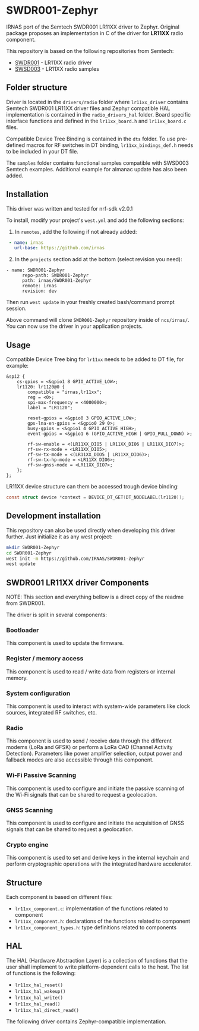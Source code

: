 # SWDR001-Zephyr
IRNAS port of the Semtech SWDR001 LR11XX driver to Zephyr. Original package proposes an implementation in C of the driver for **LR11XX** radio component.

This repository is based on the following repositories from Semtech:

- [SWDR001](https://github.com/Lora-net/SWDR001) - LR11XX radio driver
- [SWSD003](https://github.com/Lora-net/SWSD003) - LR11XX radio samples

## Folder structure

Driver is located in the `drivers/radio` folder where `lr11xx_driver` contains Semtech SWDR001 LR11XX driver files and Zephyr compatible HAL implementation is contained in the `radio_drivers_hal` folder. Board specific interface functions and defined in the `lr11xx_board.h` and `lr11xx_board.c` files.

Compatible Device Tree Binding is contained in the `dts` folder. To use pre-defined macros for RF switches in DT binding, `lr11xx_bindings_def.h` needs to be included in your DT file.

The `samples` folder contains functional samples compatible with SWSD003 Semtech examples. Additional example for almanac update has also been added.

## Installation

This driver was written and tested for nrf-sdk v2.0.1

To install, modify your project's `west.yml` and add the following sections:

1. In `remotes`, add the following if not already added:

```yaml
 - name: irnas
   url-base: https://github.com/irnas
```

2. In the `projects` section add at the bottom (select revision you need):

```
- name: SWDR001-Zephyr
      repo-path: SWDR001-Zephyr
      path: irnas/SWDR001-Zephyr
      remote: irnas
      revision: dev
```

Then run `west update` in your freshly created bash/command prompt session.

Above command will clone `SWDR001-Zephyr` repository inside of `ncs/irnas/`. You can now use the driver in your application projects.

## Usage

Compatible Device Tree bing for `lr11xx` needs to be added to DT file, for example:

```dts
&spi2 {
    cs-gpios = <&gpio1 8 GPIO_ACTIVE_LOW>;
    lr1120: lr1120@0 {
        compatible = "irnas,lr11xx";
        reg = <0>;
        spi-max-frequency = <4000000>;
        label = "LR1120";

        reset-gpios = <&gpio0 3 GPIO_ACTIVE_LOW>;
        gps-lna-en-gpios = <&gpio0 29 0>;
        busy-gpios = <&gpio1 4 GPIO_ACTIVE_HIGH>;
        event-gpios = <&gpio1 6 (GPIO_ACTIVE_HIGH | GPIO_PULL_DOWN) >;

        rf-sw-enable = <(LR11XX_DIO5 | LR11XX_DIO6 | LR11XX_DIO7)>;
        rf-sw-rx-mode = <LR11XX_DIO5>;
        rf-sw-tx-mode = <(LR11XX_DIO5 | LR11XX_DIO6)>;
        rf-sw-tx-hp-mode = <LR11XX_DIO6>;
        rf-sw-gnss-mode = <LR11XX_DIO7>;
    };
};
```

LR11XX device structure can them be accessed trough device binding:

```c
const struct device *context = DEVICE_DT_GET(DT_NODELABEL(lr1120));
```

## Development installation

This repository can also be used directly when developing this driver further.
Just initialize it as any west project:

```bash
mkdir SWDR001-Zephyr
cd SWDR001-Zephyr
west init -m https://github.com/IRNAS/SWDR001-Zephyr
west update
```

## SWDR001 LR11XX driver Components

NOTE: This section and everything bellow is a direct copy of the readme from SWDR001.

The driver is split in several components:

### Bootloader

This component is used to update the firmware.

### Register / memory access

This component is used to read / write data from registers or internal memory.

### System configuration

This component is used to interact with system-wide parameters like clock sources, integrated RF switches, etc.

### Radio

This component is used to send / receive data through the different modems (LoRa and GFSK) or perform a LoRa CAD (Channel Activity Detection). Parameters like power amplifier selection, output power and fallback modes are also accessible through this component.

### Wi-Fi Passive Scanning

This component is used to configure and initiate the passive scanning of the Wi-Fi signals that can be shared to request a geolocation.

### GNSS Scanning

This component is used to configure and initiate the acquisition of GNSS signals that can be shared to request a geolocation.

### Crypto engine

This component is used to set and derive keys in the internal keychain and perform cryptographic operations with the integrated hardware accelerator.

## Structure

Each component is based on different files:

- `lr11xx_component.c`: implementation of the functions related to component
- `lr11xx_component.h`: declarations of the functions related to component
- `lr11xx_component_types.h`: type definitions related to components

## HAL

The HAL (Hardware Abstraction Layer) is a collection of functions that the user shall implement to write platform-dependent calls to the host. The list of functions is the following:

- `lr11xx_hal_reset()`
- `lr11xx_hal_wakeup()`
- `lr11xx_hal_write()`
- `lr11xx_hal_read()`
- `lr11xx_hal_direct_read()`

The following driver contains Zephyr-compatible implementation.
